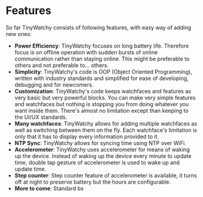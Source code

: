# Features

So far TinyWatchy consists of following features, with easy way of adding new ones:

- **Power Efficiency**: TinyWatchy focuses on long battery life. Therefore focus is on offline operation with sudden bursts of online communication rather than staying online. This might be preferable to others and not preferable to… others.
- **Simplicity**: TinyWatchy's code is OOP (Object Oriented Programming), written with industry standards and simplified for ease of developing, debugging and for newcomers.
- **Customization**: TinyWatchy's code keeps watchfaces and features as very basic but very powerful blocks. You can make very simple features and watchfaces but nothing is stopping you from doing whatever you want inside them. There's almost no limitation except than keeping to the UI/UX standards.
- **Many watchfaces**: TinyWatchy allows for adding multiple watchfaces as well as switching between them on the fly. Each watchface's limitation is only that it has to display every information provided to it.
- **NTP Sync**: TinyWatchy allows for syncing time using NTP over WiFi.
- **Accelerometer**: TinyWatchy uses accelerometer for means of waking up the device. Instead of waking up the device every minute to update time, double tap gesture of accelerometer is used to wake up and update time.
- **Step counter**: Step counter feature of accelerometer is available, it turns off at night to preserve battery but the hours are configurable.
- **More to come**: Standard bs
